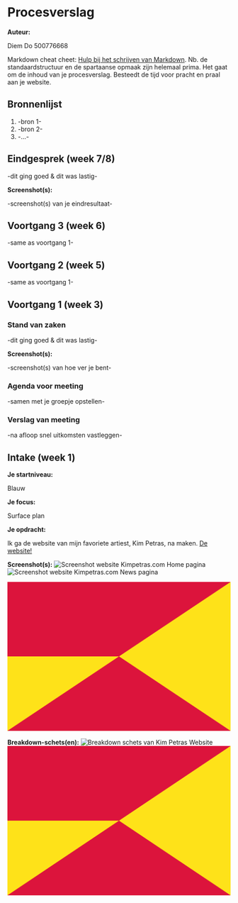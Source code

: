 # Procesverslag
**Auteur:** <p>Diem Do 500776668</p>

Markdown cheat cheet: [Hulp bij het schrijven van Markdown](https://github.com/adam-p/markdown-here/wiki/Markdown-Cheatsheet). Nb. de standaardstructuur en de spartaanse opmaak zijn helemaal prima. Het gaat om de inhoud van je procesverslag. Besteedt de tijd voor pracht en praal aan je website.



## Bronnenlijst
1. -bron 1-
2. -bron 2-
3. -...-



## Eindgesprek (week 7/8)

-dit ging goed & dit was lastig-

**Screenshot(s):**

-screenshot(s) van je eindresultaat-



## Voortgang 3 (week 6)

-same as voortgang 1-



## Voortgang 2 (week 5)

-same as voortgang 1-



## Voortgang 1 (week 3)

### Stand van zaken

-dit ging goed & dit was lastig-

**Screenshot(s):**

-screenshot(s) van hoe ver je bent-

### Agenda voor meeting

-samen met je groepje opstellen-

### Verslag van meeting

-na afloop snel uitkomsten vastleggen-



## Intake (week 1)

**Je startniveau:** <p>Blauw</p>

**Je focus:** <p>Surface plan</p>

**Je opdracht:** <p>Ik ga de website van mijn favoriete artiest, Kim Petras, na maken.
<a href="https://kimpetras.com/">De website!</a></p>

**Screenshot(s):**
<img src="images/kimpetras_home.png" alt="Screenshot website Kimpetras.com Home pagina">
<img src="images/kimpetras_news.png" alt="Screenshot website Kimpetras.com News pagina">

![screenshot(s) die een goed beeld geven van de website die je gaat maken](images/dummy-image.svg)

**Breakdown-schets(en):**
<img src="images/breakdownschets.png" alt="Breakdown schets van Kim Petras Website">
![-voorlopige breakdownschets(en) van een of beide pagina's van de site die je gaat maken-](images/dummy-image.svg)
